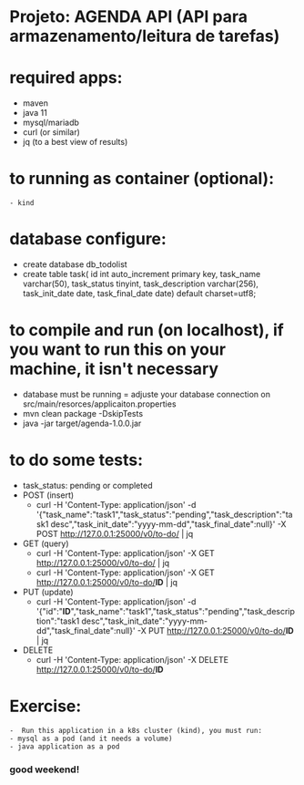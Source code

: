 # Projeto: AGENDA API (API para armazenamento/leitura de tarefas)

# required apps:
  - maven
  - java 11
  - mysql/mariadb
  - curl (or similar)
  - jq (to a best view of results)

# to running as container (optional):
    - kind

# database configure:
  - create database db_todolist
  - create table task(
                 id int auto_increment primary key,
                 task_name varchar(50),
                 task_status tinyint,
                 task_description varchar(256),
                 task_init_date date,
                 task_final_date date) default charset=utf8;

# to compile and run (on localhost), if you want to run this on your machine, it isn't necessary
  - database must be running
  = adjuste your database connection on src/main/resorces/applicaiton.properties
  - mvn clean package -DskipTests
  - java -jar target/agenda-1.0.0.jar

# to do some tests:
  - task_status: pending or completed
  - POST (insert)
    - curl -H 'Content-Type: application/json' -d '{"task_name":"task1","task_status":"pending","task_description":"task1 desc","task_init_date":"yyyy-mm-dd","task_final_date":null}' 
	   -X POST http://127.0.0.1:25000/v0/to-do/ | jq
  - GET (query)
    - curl -H 'Content-Type: application/json' -X GET http://127.0.0.1:25000/v0/to-do/ | jq
    - curl -H 'Content-Type: application/json' -X GET http://127.0.0.1:25000/v0/to-do/<b>ID</b> | jq
  - PUT (update)
    - curl -H 'Content-Type: application/json' -d '{"id":"<b>ID</b>","task_name":"task1","task_status":"pending","task_description":"task1 desc","task_init_date":"yyyy-mm-dd","task_final_date":null}' -X PUT http://127.0.0.1:25000/v0/to-do/<b>ID</b> | jq
  - DELETE
    - curl -H 'Content-Type: application/json' -X DELETE http://127.0.0.1:25000/v0/to-do/<b>ID</b> 

# Exercise:
    -  Run this application in a k8s cluster (kind), you must run:
	- mysql as a pod (and it needs a volume)
	- java application as a pod
  
### good weekend!
